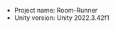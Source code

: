 <!-- UNITY CODE ASSIST INSTRUCTIONS START -->
- Project name: Room-Runner
- Unity version: Unity 2022.3.42f1
<!-- UNITY CODE ASSIST INSTRUCTIONS END -->